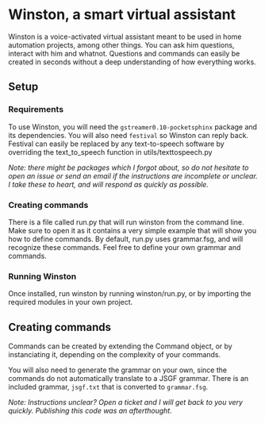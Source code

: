 # Winston, a smart virtual assistant

Winston is a voice-activated virtual assistant meant to be used in home automation projects, among other things. You can ask him questions, interact with him and whatnot. Questions and commands can easily be created in seconds without a deep understanding of how everything works.

## Setup

### Requirements

To use Winston, you will need the `gstreamer0.10-pocketsphinx` package and its dependencies. You will also need `festival` so Winston can reply back. Festival can easily be replaced by any text-to-speech software by overriding the text_to_speech function in utils/texttospeech.py

*Note: there might be packages which I forgot about, so do not hesitate to open an issue or send an email if the instructions are incomplete or unclear. I take these to heart, and will respond as quickly as possible.*

### Creating commands

There is a file called run.py that will run winston from the command line. Make sure to open it as it contains a very simple example that will show you how to define commands. By default, run.py uses grammar.fsg, and will recognize these commands. Feel free to define your own grammar and commands.

### Running Winston

Once installed, run winston by running winston/run.py, or by importing the required modules in your own project.

## Creating commands

Commands can be created by extending the Command object, or by instanciating it, depending on the complexity of your commands.

You will also need to generate the grammar on your own, since the commands do not automatically translate to a JSGF grammar. There is an included grammar, `jsgf.txt` that is converted to `grammar.fsg`.

*Note: Instructions unclear? Open a ticket and I will get back to you very quickly. Publishing this code was an afterthought.*